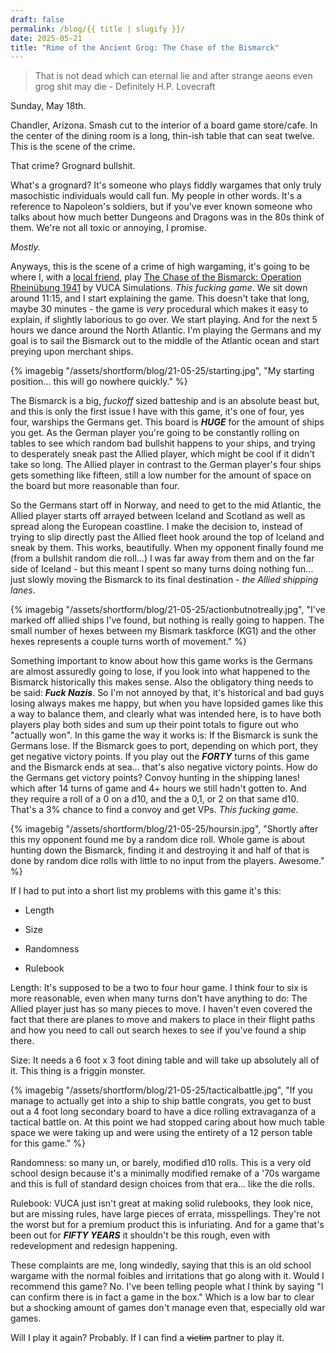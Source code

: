 ```yaml
---
draft: false
permalink: /blog/{{ title | slugify }}/
date: 2025-05-21
title: "Rime of the Ancient Grog: The Chase of the Bismarck"
---
```

> That is not dead which can eternal lie and after strange aeons even grog shit may die - Definitely H.P. Lovecraft

Sunday, May 18th.

Chandler, Arizona. Smash cut to the interior of a board game store/cafe. In the center of the dining room is a long, thin-ish table that can seat twelve. This is the scene of the crime.

That crime? Grognard bullshit.

What's a grognard? It's someone who plays fiddly wargames that only truly masochistic individuals would call fun. My people in other words. It's a reference to Napoleon's soldiers, but if you've ever known someone who talks about how much better Dungeons and Dragons was in the 80s think of them. We're not all toxic or annoying, I promise.

_Mostly._

Anyways, this is the scene of a crime of high wargaming, it's going to be where I, with a [local friend](https://www.boardgamemeeplelady.com/), play [The Chase of the Bismarck: Operation Rheinübung 1941](https://boardgamegeek.com/boardgame/353326/the-chase-of-the-bismarck-operation-rheinubung-194) by VUCA Simulations. _This fucking game_. We sit down around 11:15, and I start explaining the game. This doesn't take that long, maybe 30 minutes - the game is _very_ procedural which makes it easy to explain, if slightly laborious to go over. We start playing. And for the next 5 hours we dance around the North Atlantic. I'm playing the Germans and my goal is to sail the Bismarck out to the middle of the Atlantic ocean and start preying upon merchant ships.

{% imagebig "/assets/shortform/blog/21-05-25/starting.jpg", "My starting position... this will go nowhere quickly." %}

The Bismarck is a big, _fuckoff_ sized batteship and is an absolute beast but, and this is only the first issue I have with this game, it's one of four, yes four, warships the Germans get. This board is **_HUGE_** for the amount of ships you get. As the German player you're going to be constantly rolling on tables to see which random bad bullshit happens to your ships, and trying to desperately sneak past the Allied player, which might be cool if it didn't take so long. The Allied player in contrast to the German player's four ships gets something like fifteen, still a low number for the amount of space on the board but more reasonable than four.

So the Germans start off in Norway, and need to get to the mid Atlantic, the Allied player starts off arrayed between Iceland and Scotland as well as spread along the European coastline. I make the decision to, instead of trying to slip directly past the Allied fleet hook around the top of Iceland and sneak by them. This works, beautifully. When my opponent finally found me (from a bullshit random die roll...) I was far away from them and on the far side of Iceland - but this meant I spent so many turns doing nothing fun... just slowly moving the Bismarck to its final destination - _the Allied shipping lanes_.

{% imagebig "/assets/shortform/blog/21-05-25/actionbutnotreally.jpg", "I've marked off allied ships I've found, but nothing is really going to happen. The small number of hexes between my Bismark taskforce (KG1) and the other hexes represents a couple turns worth of movement." %}

Something important to know about how this game works is the Germans are almost assuredly going to lose, if you look into what happened to the Bismarck historically this makes sense. Also the obligatory thing needs to be said: **_Fuck Nazis_**. So I'm not annoyed by that, it's historical and bad guys losing always makes me happy, but when you have lopsided games like this a way to balance them, and clearly what was intended here, is to have both players play both sides and sum up their point totals to figure out who "actually won". In this game the way it works is: If the Bismarck is sunk the Germans lose. If the Bismarck goes to port, depending on which port, they get negative victory points. If you play out the **_FORTY_** turns of this game and the Bismarck ends at sea... that's also negative victory points. How do the Germans get victory points? Convoy hunting in the shipping lanes! which after 14 turns of game and 4+ hours we still hadn't gotten to. And they require a roll of a 0 on a d10, and the a 0,1, or 2 on that same d10. That's a 3% chance to find a convoy and get VPs. _This fucking game._

{% imagebig "/assets/shortform/blog/21-05-25/hoursin.jpg", "Shortly after this my opponent found me by a random dice roll. Whole game is about hunting down the Bismarck, finding it and destroying it and half of that is done by random dice rolls with little to no input from the players. Awesome." %}

If I had to put into a short list my problems with this game it's this:

*   Length
    
*   Size
    
*   Randomness
    
*   Rulebook
    

Length: It's supposed to be a two to four hour game. I think four to six is more reasonable, even when many turns don't have anything to do: The Allied player just has so many pieces to move. I haven't even covered the fact that there are planes to move and makers to place in their flight paths and how you need to call out search hexes to see if you've found a ship there.

Size: It needs a 6 foot x 3 foot dining table and will take up absolutely all of it. This thing is a friggin monster.

{% imagebig "/assets/shortform/blog/21-05-25/tacticalbattle.jpg", "If you manage to actually get into a ship to ship battle congrats, you get to bust out a 4 foot long secondary board to have a dice rolling extravaganza of a tactical battle on. At this point we had stopped caring about how much table space we were taking up and were using the entirety of a 12 person table for this game." %}

Randomness: so many un, or barely, modified d10 rolls. This is a very old school design because it's a minimally modified remake of a '70s wargame and this is full of standard design choices from that era... like the die rolls.

Rulebook: VUCA just isn't great at making solid rulebooks, they look nice, but are missing rules, have large pieces of errata, misspellings. They're not the worst but for a premium product this is infuriating. And for a game that's been out for **_FIFTY YEARS_** it shouldn't be this rough, even with redevelopment and redesign happening.

These complaints are me, long windedly, saying that this is an old school wargame with the normal foibles and irritations that go along with it. Would I recommend this game? No. I've been telling people what I think by saying "I can confirm there is in fact a game in the box." Which is a low bar to clear but a shocking amount of games don't manage even that, especially old war games.

Will I play it again? Probably. If I can find a ~~victim~~ partner to play it.